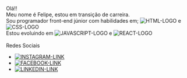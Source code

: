 Olá!!<br/>
Meu nome é Felipe,  estou em transição de carreira.<br/>
Sou programador front-end júnior com habilidades em; <img src="https://img.shields.io/badge/HTML5-E34F26?style=for-the-badge&logo=html5&logoColor=white" alt="HTML-LOGO"/> e  <img src="https://img.shields.io/badge/CSS3-1572B6?style=for-the-badge&logo=css3&logoColor=white" alt="CSS-LOGO"/><br/>
Estou evoluindo em <img src="https://img.shields.io/badge/JavaScript-F7DF1E?style=for-the-badge&logo=javascript&logoColor=black" alt="JAVASCRIPT-LOGO" /> e <img src="https://img.shields.io/badge/React-20232A?style=for-the-badge&logo=react&logoColor=61DAFB" alt="REACT-LOGO" />
<br>
<br>
Redes Sociais
- <a href="https://www.instagram.com/felipe_barbosa29/"> <img src="https://img.shields.io/badge/Instagram-E4405F?style=for-the-badge&logo=instagram&logoColor=white" alt="INSTAGRAM-LINK"/></a>
- <a href="https://www.facebook.com/profile.php?id=100003287902535&locale=pt_BR"> <img src="https://img.shields.io/badge/Facebook-1877F2?style=for-the-badge&logo=facebook&logoColor=white" alt="FACEBOOK-LINK"/></a>
- <a href="https://www.linkedin.com/in/felipe-barbosa-a369992b2/"> <img src="https://img.shields.io/badge/LinkedIn-0077B5?style=for-the-badge&logo=linkedin&logoColor=white" alt="LINKEDIN-LINK"/></a>

